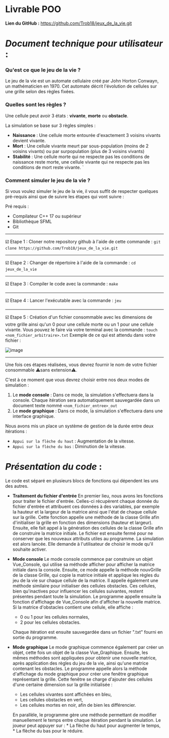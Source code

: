# Livrable POO

**Lien du GitHub :** https://github.com/Trob18/jeux_de_la_vie.git


# _Document technique pour utilisateur_ : 

### Qu'est ce que le jeu de la vie ?
Le jeu de la vie est un automate cellulaire créé par John Horton Conwayn, un mathématicien en 1970. Cet automate décrit l'évolution de cellules sur une grille selon des règles fixées.

### Quelles sont les règles ?

Une cellule peut avoir 3 états : **vivante**, **morte** ou **obstacle**.

La simulation se base sur 3 règles simples : 
-    **Naissance** : Une cellule morte entourée d'exactement 3 voisins vivants devient vivante.
-    **Mort** : Une cellule vivante meurt par sous-population (moins de 2 voisins vivants) ou par surpopulation (plus de 3 voisins vivants)
-    **Stabilité** : Une cellule morte qui ne respecte pas les conditions de naissance reste morte, une cellule vivante qui ne respecte pas les conditions de mort reste vivante.
`
### Comment simuler le jeu de la vie ?
Si vous voulez simuler le jeu de la vie, il vous suffit de respecter quelques pré-requis ainsi que de suivre les étapes qui vont suivre : 

Pré requis : 
- Compilateur C++ 17 ou supérieur
- Bibliothèque SFML
- Git 

--- 

:ballot_box_with_check: Etape 1 : Cloner notre repository github à l'aide de cette commande :
`git clone https://github.com/Trob18/jeux_de_la_vie.git`

---

:ballot_box_with_check: Etape 2 : Changer de répertoire à l'aide de la commande :
`cd jeux_de_la_vie`

---
:ballot_box_with_check: Etape 3 : Compiler le code avec la commande : 
`make`

---
:ballot_box_with_check: Etape 4 : Lancer l'exécutable avec la commande :
`jeu`

---
:ballot_box_with_check: Etape 5 : Création d'un fichier consommable avec les dimensions de votre grille ainsi qu'un 0 pour une cellule morte ou un 1 pour une cellule vivante. 
Vous pouvez le faire via votre terminal avec la commande :
`touch <nom_fichier_arbitraire>.txt`
Exemple de ce qui est attendu dans votre fichier : 

![image](https://github.com/user-attachments/assets/aebf96d9-1dd3-4a66-a1d7-db603c8addeb)


---

Une fois ces étapes réalisées, vous devrez fournir le nom de votre fichier consommable :warning:sans extension:warning:.

C'est à ce moment que vous devrez choisir entre nos deux modes de simulation : 
1. Le **mode console** : Dans ce mode, la simulation s'effectuera dans la console. Chaque itération sera automatiquement sauvegardée dans un document texte nommé `<nom_fichier_entree>_out`
2. Le **mode graphique** : Dans ce mode, la simulation s'effectuera dans une interface graphique.


Nous avons mis un place un système de gestion de la durée entre deux itérations :

-    `Appui sur la flèche du haut` : Augmentation de la vitesse.
-    `Appui sur la flèche du bas` : Diminution de la vitesse.




# _Présentation du code_ : 

Le code est séparé en plusieurs blocs de fonctions qui dépendent les uns des autres.

* **Traitement du fichier d'entrée**
En premier lieu, nous avons les fonctions pour traiter le fichier d'entrée. Celles-ci récupèrent chaque donnée du fichier d'entrée et attribuent ces données à des variables, par exemple la hauteur et la largeur de la matrice ainsi que l'état de chaque cellule sur la grille.
Cette fonction appelle une méthode de la classe Grille afin d'initialiser la grille en fonction des dimensions (hauteur et largeur).
Ensuite, elle fait appel à la génération des cellules de la classe Grille afin de construire la matrice initiale.
Le fichier est ensuite fermé pour ne conserver que les nouveaux attributs utiles au programme.
La simulation est alors lancée. Elle demande à l'utilisateur de choisir le mode qu'il souhaite activer.

* **Mode console**
Le mode console commence par construire un objet Vue_Console, qui utilise sa méthode afficher pour afficher la matrice initiale dans la console. Ensuite, ce mode appelle la méthode nouvGrille de la classe Grille, qui copie la matrice initiale et applique les règles du jeu de la vie sur chaque cellule de la matrice.
Il appelle également une méthode similaire pour initialiser des cellules obstacles. Ces cellules, bien qu'inactives pour influencer les cellules suivantes, restent présentes pendant toute la simulation.
Le programme appelle ensuite la fonction d'affichage de Vue_Console afin d'afficher la nouvelle matrice. Si la matrice d'obstacles contient une cellule, elle affiche :
    * 0 ou 1 pour les cellules normales,
    * 2 pour les cellules obstacles.

    Chaque itération est ensuite sauvegardée dans un fichier ".txt" fourni en sortie du programme.

* **Mode graphique**
Le mode graphique commence également par créer un objet, cette fois un objet de la classe Vue_Graphique. Ensuite, les mêmes méthodes sont appliquées pour obtenir une nouvelle matrice, après application des règles du jeu de la vie, ainsi qu'une matrice contenant les obstacles.
Le programme appelle alors la méthode d'affichage du mode graphique pour créer une fenêtre graphique représentant la grille. Cette fenêtre se charge d'ajouter des cellules d'une certaine dimension sur la grille initialisée :
    * Les cellules vivantes sont affichées en bleu,
    * Les cellules obstacles en vert,
    * Les cellules mortes en noir, afin de bien les différencier.
    
    En parallèle, le programme gère une méthode permettant de modifier manuellement le temps entre chaque itération pendant la simulation. Le joueur peut appuyer sur :
        * La flèche du haut pour augmenter le temps,
        * La flèche du bas pour le réduire.





























